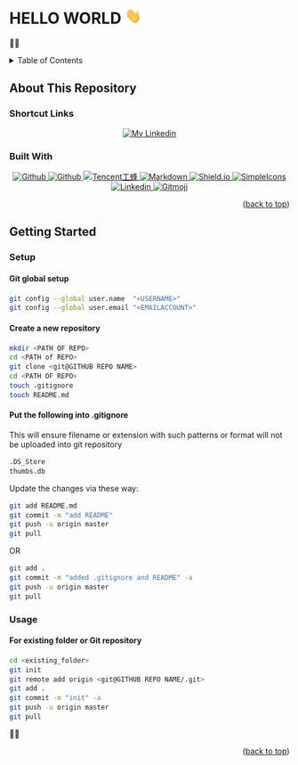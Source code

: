 <div id="top"></div>

<!-- HELLO WORLD -->
# HELLO WORLD  <img src="zImg/wave.gif" width="30px">
🤟🏼

<!-- TABLE OF CONTENTS -->
<details>
  <summary>Table of Contents</summary>
  <ol>
    <li>
      <a href="#about-this-repository">About This Repository</a>
      <ul>
        <li><a href="#shorcut-links">Shortcut Links</a></li>
        <li><a href="#built-with">Built With</a></li>
      </ul>
    </li>
    <li>
      <a href="#getting-started">Getting Started</a>
      <ul>
        <li><a href="#setup">Setup</a></li>
        <li><a href="#usage">Usage</a></li>
      </ul>
    </li>
  </ol>
</details>

<!-- ABOUT THIS REPOSITORY -->
## About This Repository

<!-- PROJECT SHIELDS -->
<!--
*** I'm using markdown "reference style" links for readability.
*** Reference links are enclosed in brackets [ ] instead of parentheses ( ).
*** See the bottom of this document for the declaration of the reference variables
*** for contributors-url, forks-url, etc. This is an optional, concise syntax you may use.
*** https://www.markdownguide.org/basic-syntax/#reference-style-links

[![Contributors][contributors-shield]][contributors-url]
[![Forks][forks-shield]][forks-url]
[![Stargazers][stars-shield]][stars-url]
[![Issues][issues-shield]][issues-url]
[![MIT License][license-shield]][license-url]
[![LinkedIn][linkedin-shield]][linkedin-url]
-->
<!-- MARKDOWN LINKS & IMAGES -->
<!-- https://www.markdownguide.org/basic-syntax/#reference-style-links -->
<!--
[contributors-shield]: https://img.shields.io/?style=for-the-badge
[contributors-url]: https://XXXXX/cliffching/Best-README-Template/graphs/contributors
[forks-shield]: https://img.shields.io/github/forks/othneildrew/Best-README-Template.svg?style=for-the-badge
[forks-url]: https://XXXXX/cliffching/Best-README-Template/network/members
[stars-shield]: https://img.shields.io/github/stars/othneildrew/Best-README-Template.svg?style=for-the-badge
[stars-url]: https://XXXXX/cliffching/Best-README-Template/stargazers
[issues-shield]: https://img.shields.io/github/issues/othneildrew/Best-README-Template.svg?style=for-the-badge
[issues-url]: https://XXXXX/cliffching/cc-secret-labs#1
[license-shield]: https://img.shields.io/github/license/othneildrew/Best-README-Template.svg?style=for-the-badge
[license-url]: https://XXXXX/cliffching/Best-README-Template/blob/master/LICENSE.txt
-->

<!-- SHORTCUT LINKS -->
### Shortcut Links
<!-- PERSONAL INFORMATION -->
<p align="center">
  <a href="<p align="center">
  <a href="https://linkedin.com/sg/cliffching">
    <img alt="My Linkedin" src="https://img.shields.io/badge/-LinkedIn-black.svg?style=plastic&logo=linkedin&colorB=555">
  </a>
</p>

<!-- BUILT WITH -->
### Built With
<p align="center">
  <a href="<p align="center">
  <a href="https://github.com/">
    <img alt="Github" src="https://img.shields.io/badge/-Github-black.svg?style=social&logo=github&colorB=555">
  </a>
  <a href="https://aws.amazon.com//">
    <img alt="Github" src="https://img.shields.io/badge/-AWS-black.svg?style=social&logo=aws&colorB=555">
  </a>
  <a href="https://cloud.tencent.com/">
    <img alt="Tencent工蜂" src="https://img.shields.io/badge/-Tencent-black.svg?style=social&logo=tencentqq&colorB=555">
  </a>
  <a href="https://www.markdownguide.org/">
    <img alt="Markdown" src="https://img.shields.io/badge/-Markdown-black.svg?style=social&logo=markdown&colorB=555">
  </a>
   <a href="https://shields.io/">
    <img alt="Shield.io" src="https://img.shields.io/badge/-Shield.io-black.svg?style=social&logo=shieldsdotio&colorB=555">
  </a>
  <a href="https://simpleicons.org//">
    <img alt="SimpleIcons" src="https://img.shields.io/badge/-SimpleIcons-black.svg?style=social&logo=simpleicons&colorB=555">
  </a>
  <a href="https://linkedin.com.sg">
    <img alt="Linkedin" src="https://img.shields.io/badge/-LinkedIn-black.svg?style=social&logo=linkedin&colorB=555">
  </a>
  <a href="https://gitmoji.dev">
  <img alt="Gitmoji" src="https://img.shields.io/badge/%20😜%20😍-gitmoji-FFDD67.svg?style=social&colorB=555" >
</a>
</p>

<p align="right">(<a href="#hello-world">back to top</a>)</p>

<!-- GETTING STARTED -->
## Getting Started

<!-- SETUP -->
### Setup
#### Git global setup
```sh
git config --global user.name  "<USERNAME>"
git config --global user.email "<EMAILACCOUNT>"
```

#### Create a new repository
```sh
mkdir <PATH OF REPO>
cd <PATH of REPO>
git clone <git@GITHUB REPO NAME>
cd <PATH OF REPO>
touch .gitignore
touch README.md
```
#### Put the following into .gitignore
This will ensure filename or extension with such patterns or format will not be uploaded into git repository
```bash
.DS_Store
thumbs.db
```
Update the changes via these way:
```sh
git add README.md
git commit -m "add README"
git push -u origin master
git pull
```
OR
```sh
git add .
git commit -m "added .gitignore and README" -a
git push -u origin master
git pull
```

<!-- USAGE -->
### Usage
#### For existing folder or Git repository
```sh
cd <existing_folder>
git init
git remote add origin <git@GITHUB REPO NAME/.git>
git add .
git commit -m "init" -a 
git push -u origin master
git pull
```

👋🏼
<p align="right">(<a href="#hello-world">back to top</a>)</p>
